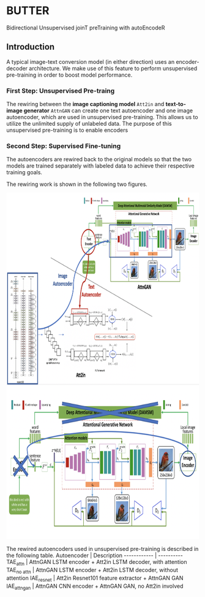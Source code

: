# BUTTER
Bidirectional Unsupervised joinT preTraining with autoEncodeR

## Introduction
A typical image-text conversion model (in either direction) uses an encoder-decoder architecture. We make use of this feature to perform unsupervised pre-training in order to boost model performance.

### First Step: Unsupervised Pre-traing
The rewiring between the **image captioning model** `Att2in` and **text-to-image generator** `AttnGAN` can create one text autoencoder and one image autoencoder, which are used in unsupervised pre-training. This allows us to utilize the unlimited supply of unlabeled data. The purpose of this unsupervised pre-training is to enable encoders 

### Second Step: Supervised Fine-tuning
The autoencoders are rewired back to the original models so that the two models are trained separately with labeled data to achieve their respective training goals.

The rewiring work is shown in the following two figures.

<img src="Rewiring.png" width="900px" height="500px"/>

<img src="attngan_rewire.png" width="900px" height="400px"/>

The rewired autoencoders used in unsupervised pre-training is described in the following table.
Autoencoder       | Description 
------------ | ---------- 
 TAE<sub>attn</sub> | AttnGAN LSTM encoder + Att2in LSTM decoder, with attention
 TAE<sub>no attn</sub> |  AttnGAN LSTM encoder + Att2in LSTM decoder, without attention 
 IAE<sub>resnet</sub> | Att2in Resnet101 feature extractor + AttnGAN GAN
 IAE<sub>attngan</sub> |  AttnGAN CNN encoder + AttnGAN GAN, no Att2in involved

